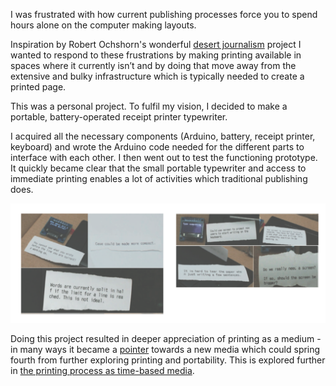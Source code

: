 I was frustrated with how current publishing processes force you to spend hours alone on the computer making layouts. 

Inspiration by Robert Ochshorn's wonderful [desert journalism](https://lowerquality.com/desertjournalism/) project I wanted to respond to these frustrations by making printing available in spaces where it currently isn’t and by doing that move away from the extensive and bulky infrastructure which is typically needed to create a printed page.

This was a personal project. To fulfil my vision, I decided to make a portable, battery-operated receipt printer typewriter.

I acquired all the necessary components (Arduino, battery, receipt printer, keyboard) and wrote the Arduino code needed for the different parts to interface with each other. I then went out to test the functioning prototype. It quickly became clear that the small portable typewriter and access to immediate printing enables a lot of activities which traditional publishing does.

![printed paper snippets](img/typewriter_two.png)

Doing this project resulted in deeper appreciation of printing as a medium - in many ways it became a [pointer](#pointers) towards a new media which could spring fourth from further exploring printing and portability. This is explored further in [the printing process as time-based media](#The_Printing_Process_as_Time_based_Media).